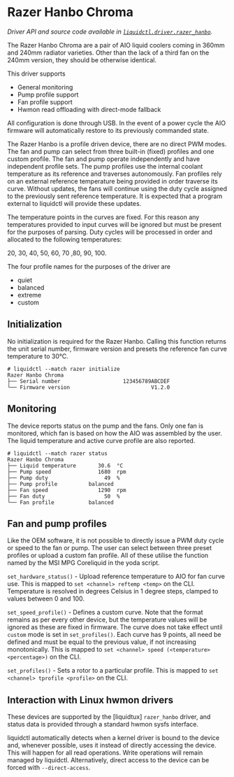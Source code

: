 # Razer Hanbo Chroma
_Driver API and source code available in [`liquidctl.driver.razer_hanbo`](../liquidctl/driver/razer_hanbo.py)._

The Razer Hanbo Chroma are a pair of AIO liquid coolers coming in 360mm and
240mm radiator varieties. Other than the lack of a third fan on the 240mm
version, they should be otherwise identical.

This driver supports
- General monitoring
- Pump profile support
- Fan profile support
- Hwmon read offloading with direct-mode fallback

All configuration is done through USB. In the event of a power cycle the
AIO firmware will automatically restore to its previously commanded state.

The Razer Hanbo is a profile driven device, there are no direct PWM modes.
The fan and pump can select from three built-in (fixed) profiles and one custom
profile. The fan and pump operate independently and have independent profile
sets. The pump profiles use the internal coolant temperature as its reference
and traverses autonomously. Fan profiles rely on an external reference
temperature being provided in order traverse its curve. Without updates, the
fans will continue using the duty cycle assigned to the previously sent
reference temperature. It is expected that a program external to liquidctl
will provide these updates.

The temperature points in the curves are fixed. For this reason any
temperatures provided to input curves will be ignored but must be
present for the purposes of parsing. Duty cycles will be processed
in order and allocated to the following temperatures:

20, 30, 40, 50, 60, 70 ,80, 90, 100.

The four profile names for the purposes of the driver are
- quiet
- balanced
- extreme
- custom

## Initialization
[Initialization]: #initialization

No initialization is required for the Razer Hanbo. Calling this function
returns the unit serial number, firmware version and presets the reference
fan curve temperature to 30°C.


```
# liquidctl --match razer initialize
Razer Hanbo Chroma
├── Serial number                    123456789ABCDEF
└── Firmware version                          V1.2.0
```

## Monitoring

The device reports status on the pump and the fans. Only one fan is monitored,
which fan is based on how the AIO was assembled by the user. The liquid
temperature and active curve profile are also reported.

```
# liquidctl --match razer status
Razer Hanbo Chroma
├── Liquid temperature       30.6  °C
├── Pump speed               1680  rpm
├── Pump duty                  49  %
├── Pump profile          balanced
├── Fan speed                1290  rpm
├── Fan duty                   50  %
└── Fan profile           balanced
```

## Fan and pump profiles

Like the OEM software, it is not possible to directly issue a PWM duty cycle
or speed to the fan or pump. The user can select between three preset profiles
or upload a custom fan profile. All of these utilise the function named by
the MSI MPG Coreliquid in the yoda script.

`set_hardware_status()` - Upload reference temperature to AIO for fan curve use.
This is mapped to `set <channel> reftemp <temp>` on the CLI. Temperature is
resolved in degrees Celsius in 1 degree steps, clamped to values between 0
and 100.

`set_speed_profile()` - Defines a custom curve. Note that the format remains as
per every other device, but the temperature values will be ignored as these are
fixed in firmware. The curve does not take effect until `custom` mode is set in
`set_profiles()`. Each curve has 9 points, all need be defined and must be equal
to the previous value, if not increasing monotonically.
This is mapped to `set <channel> speed (<temperature> <percentage>)` on the CLI.

`set_profiles()` - Sets a rotor to a particular profile.
This is mapped to `set <channel> tprofile <profile>` on the CLI.

## Interaction with Linux hwmon drivers
[Linux hwmon]: #interaction-with-linux-hwmon-drivers

These devices are supported by the [liquidtux] `razer_hanbo` driver, and status
data is provided through a standard hwmon sysfs interface.

liquidctl automatically detects when a kernel driver is bound to the device and,
whenever possible, uses it instead of directly accessing the device. This will
happen for all read operations. Write operations will remain managed by liquidctl.
Alternatively, direct access to the device can be forced with `--direct-access`.

